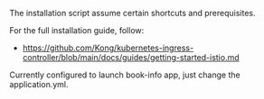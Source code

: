 The installation script assume certain shortcuts and prerequisites.

For the full installation guide, follow: 

- https://github.com/Kong/kubernetes-ingress-controller/blob/main/docs/guides/getting-started-istio.md

Currently configured to launch book-info app, just change the application.yml.
